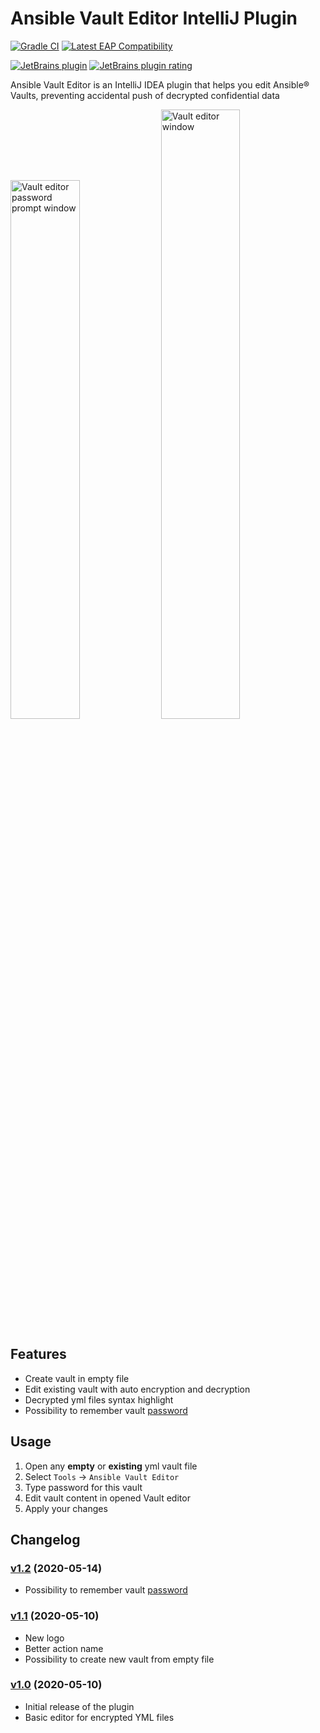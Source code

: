 # Ansible Vault Editor IntelliJ Plugin
[![Gradle CI](https://github.com/sadv1r/ansible-vault-editor-idea-plugin/workflows/Gradle%20CI/badge.svg?branch=master)](https://github.com/sadv1r/ansible-vault-editor-idea-plugin/actions?query=workflow%3A%22Gradle+CI%22)
[![Latest EAP Compatibility](https://github.com/sadv1r/ansible-vault-editor-idea-plugin/workflows/Latest%20EAP%20Compatibility/badge.svg?branch=master)](https://github.com/sadv1r/ansible-vault-editor-idea-plugin/actions?query=workflow%3A%22Latest+EAP+Compatibility%22)

[![JetBrains plugin](https://img.shields.io/jetbrains/plugin/v/14278-ansible-vault-editor?label=version)](https://plugins.jetbrains.com/plugin/14278-ansible-vault-editor)
[![JetBrains plugin rating](https://img.shields.io/jetbrains/plugin/r/rating/14278-ansible-vault-editor)](https://plugins.jetbrains.com/plugin/14278-ansible-vault-editor/reviews)


Ansible Vault Editor is an IntelliJ IDEA plugin that helps you edit Ansible® Vaults, preventing accidental push of decrypted confidential data

<img src="https://i.ibb.co/GM8R0MV/ansible-editor-idea-plugin-password-pompt.png" alt="Vault editor password prompt window" width="47%"/> <img src="https://i.ibb.co/JyrV9dv/ansible-editor-idea-plugin-editor.png" alt="Vault editor window" width="50%"/>


Features
--------

* Create vault in empty file
* Edit existing vault with auto encryption and decryption
* Decrypted yml files syntax highlight
* Possibility to remember vault [password](https://www.jetbrains.com/help/idea/reference-ide-settings-password-safe.html)


Usage
-----

1. Open any **empty** or **existing** yml vault file
2. Select `Tools` -> `Ansible Vault Editor`
3. Type password for this vault
4. Edit vault content in opened Vault editor
5. Apply your changes


Changelog
---------

### [v1.2](https://github.com/sadv1r/ansible-vault-editor-idea-plugin/tree/v1.2) (2020-05-14)

* Possibility to remember vault [password](https://www.jetbrains.com/help/idea/reference-ide-settings-password-safe.html)

### [v1.1](https://github.com/sadv1r/ansible-vault-editor-idea-plugin/tree/v1.1) (2020-05-10)

* New logo
* Better action name
* Possibility to create new vault from empty file

### [v1.0](https://github.com/sadv1r/ansible-vault-editor-idea-plugin/tree/v1.0) (2020-05-10)

* Initial release of the plugin
* Basic editor for encrypted YML files
